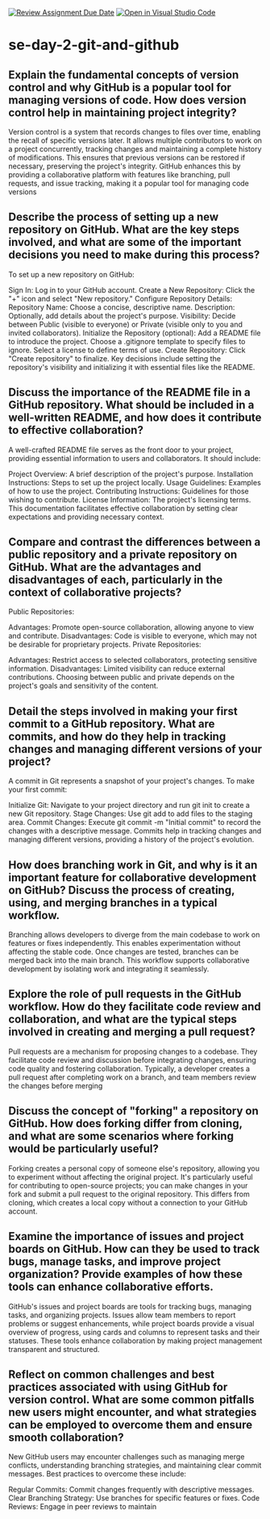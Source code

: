 [![Review Assignment Due Date](https://classroom.github.com/assets/deadline-readme-button-22041afd0340ce965d47ae6ef1cefeee28c7c493a6346c4f15d667ab976d596c.svg)](https://classroom.github.com/a/8wgCKhpZ)
[![Open in Visual Studio Code](https://classroom.github.com/assets/open-in-vscode-2e0aaae1b6195c2367325f4f02e2d04e9abb55f0b24a779b69b11b9e10269abc.svg)](https://classroom.github.com/online_ide?assignment_repo_id=18378518&assignment_repo_type=AssignmentRepo)
# se-day-2-git-and-github
## Explain the fundamental concepts of version control and why GitHub is a popular tool for managing versions of code. How does version control help in maintaining project integrity?
Version control is a system that records changes to files over time, enabling the recall of specific versions later. It allows multiple contributors to work on a project concurrently, tracking changes and maintaining a complete history of modifications. This ensures that previous versions can be restored if necessary, preserving the project's integrity. GitHub enhances this by providing a collaborative platform with features like branching, pull requests, and issue tracking, making it a popular tool for managing code versions
## Describe the process of setting up a new repository on GitHub. What are the key steps involved, and what are some of the important decisions you need to make during this process?
To set up a new repository on GitHub:

Sign In: Log in to your GitHub account.
Create a New Repository: Click the "+" icon and select "New repository."
Configure Repository Details:
Repository Name: Choose a concise, descriptive name.
Description: Optionally, add details about the project's purpose.
Visibility: Decide between Public (visible to everyone) or Private (visible only to you and invited collaborators).
Initialize the Repository (optional):
Add a README file to introduce the project.
Choose a .gitignore template to specify files to ignore.
Select a license to define terms of use.
Create Repository: Click "Create repository" to finalize.
Key decisions include setting the repository's visibility and initializing it with essential files like the README.
## Discuss the importance of the README file in a GitHub repository. What should be included in a well-written README, and how does it contribute to effective collaboration?
A well-crafted README file serves as the front door to your project, providing essential information to users and collaborators. It should include:

Project Overview: A brief description of the project's purpose.
Installation Instructions: Steps to set up the project locally.
Usage Guidelines: Examples of how to use the project.
Contributing Instructions: Guidelines for those wishing to contribute.
License Information: The project's licensing terms.
This documentation facilitates effective collaboration by setting clear expectations and providing necessary context.
## Compare and contrast the differences between a public repository and a private repository on GitHub. What are the advantages and disadvantages of each, particularly in the context of collaborative projects?
Public Repositories:

Advantages: Promote open-source collaboration, allowing anyone to view and contribute.
Disadvantages: Code is visible to everyone, which may not be desirable for proprietary projects.
Private Repositories:

Advantages: Restrict access to selected collaborators, protecting sensitive information.
Disadvantages: Limited visibility can reduce external contributions.
Choosing between public and private depends on the project's goals and sensitivity of the content.
## Detail the steps involved in making your first commit to a GitHub repository. What are commits, and how do they help in tracking changes and managing different versions of your project?
A commit in Git represents a snapshot of your project's changes. To make your first commit:

Initialize Git: Navigate to your project directory and run git init to create a new Git repository.
Stage Changes: Use git add <file-name> to add files to the staging area.
Commit Changes: Execute git commit -m "Initial commit" to record the changes with a descriptive message.
Commits help in tracking changes and managing different versions, providing a history of the project's evolution.
## How does branching work in Git, and why is it an important feature for collaborative development on GitHub? Discuss the process of creating, using, and merging branches in a typical workflow.
Branching allows developers to diverge from the main codebase to work on features or fixes independently. This enables experimentation without affecting the stable code. Once changes are tested, branches can be merged back into the main branch. This workflow supports collaborative development by isolating work and integrating it seamlessly.
## Explore the role of pull requests in the GitHub workflow. How do they facilitate code review and collaboration, and what are the typical steps involved in creating and merging a pull request?
Pull requests are a mechanism for proposing changes to a codebase. They facilitate code review and discussion before integrating changes, ensuring code quality and fostering collaboration. Typically, a developer creates a pull request after completing work on a branch, and team members review the changes before merging
## Discuss the concept of "forking" a repository on GitHub. How does forking differ from cloning, and what are some scenarios where forking would be particularly useful?
Forking creates a personal copy of someone else's repository, allowing you to experiment without affecting the original project. It's particularly useful for contributing to open-source projects; you can make changes in your fork and submit a pull request to the original repository. This differs from cloning, which creates a local copy without a connection to your GitHub account.
## Examine the importance of issues and project boards on GitHub. How can they be used to track bugs, manage tasks, and improve project organization? Provide examples of how these tools can enhance collaborative efforts.
GitHub's issues and project boards are tools for tracking bugs, managing tasks, and organizing projects. Issues allow team members to report problems or suggest enhancements, while project boards provide a visual overview of progress, using cards and columns to represent tasks and their statuses. These tools enhance collaboration by making project management transparent and structured.
## Reflect on common challenges and best practices associated with using GitHub for version control. What are some common pitfalls new users might encounter, and what strategies can be employed to overcome them and ensure smooth collaboration?
New GitHub users may encounter challenges such as managing merge conflicts, understanding branching strategies, and maintaining clear commit messages. Best practices to overcome these include:

Regular Commits: Commit changes frequently with descriptive messages.
Clear Branching Strategy: Use branches for specific features or fixes.
Code Reviews: Engage in peer reviews to maintain
